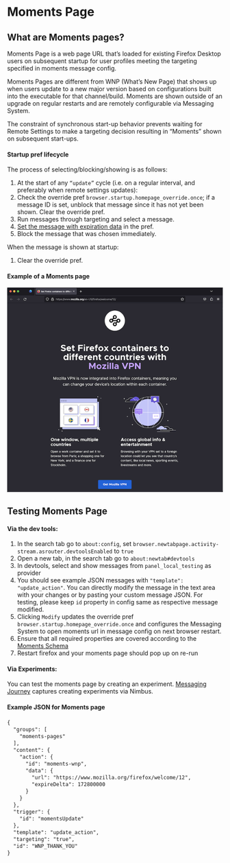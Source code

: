 # Moments Page

## What are Moments pages?
Moments Page is a web page URL that’s loaded for existing Firefox Desktop users on subsequent startup for user profiles meeting the targeting specified in moments message config.

Moments Pages are different from WNP (What’s New Page) that shows up when users update to a new major version based on configurations built into the executable for that channel/build. Moments are shown outside of an upgrade on regular restarts and are remotely configurable via Messaging System.

The constraint of synchronous start-up behavior prevents waiting for Remote Settings to make a targeting decision resulting in “Moments” shown on subsequent start-ups.

#### Startup pref lifecycle
The process of selecting/blocking/showing is as follows:
1. At the start of any `“update”` cycle (i.e. on a regular interval, and preferably when remote settings updates):
2. Check the override pref `browser.startup.homepage_override.once`; if a message ID is set, unblock that message since it has not yet been shown. Clear the override pref.
3. Run messages through targeting and select a message.
4. [Set the message with expiration data](https://searchfox.org/mozilla-central/rev/3b707c8fd7e978eebf24279ee51ccf07895cfbcb/browser/components/newtab/lib/MomentsPageHub.jsm#87) in the pref.
5. Block the message that was chosen immediately.


When the message is shown at startup:
1. Clear the override pref.




#### Example of a Moments page
![Moments](./moments.png)

## Testing Moments Page

#### Via the dev tools:
1. In the search tab go to `about:config`, set `browser.newtabpage.activity-stream.asrouter.devtoolsEnabled` to `true`
2. Open a new tab, in the search tab go to `about:newtab#devtools`
3. In devtools, select and show messages from `panel_local_testing` as provider
4. You should see example JSON messages with  `"template": "update_action"`. You can directly modify the message in the text area with your changes or by pasting your custom message JSON. For testing, please keep `id` property in config same as respective message modified.
5. Clicking `Modify` updates the override pref `browser.startup.homepage_override.once` and configures the Messaging System to open moments url in message config on next browser restart.
6. Ensure that all required properties are covered according to the [Moments Schema](https://searchfox.org/mozilla-central/source/browser/components/newtab/content-src/asrouter/templates/OnboardingMessage/UpdateAction.schema.json)
7. Restart firefox and your moments page should pop up on re-run

#### Via Experiments:
You can test the moments page by creating an experiment. [Messaging Journey](https://experimenter.info/messaging/messaging-journey) captures creating experiments via Nimbus.

#### Example JSON for Moments page
```
{
  "groups": [
    "moments-pages"
  ],
  "content": {
    "action": {
      "id": "moments-wnp",
      "data": {
        "url": "https://www.mozilla.org/firefox/welcome/12",
        "expireDelta": 172800000
      }
    }
  },
  "trigger": {
    "id": "momentsUpdate"
  },
  "template": "update_action",
  "targeting": "true",
  "id": "WNP_THANK_YOU"
}
```

